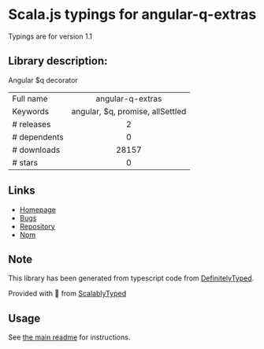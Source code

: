 
# Scala.js typings for angular-q-extras

Typings are for version 1.1

## Library description:
Angular $q decorator

|                    |                 |
| ------------------ | :-------------: |
| Full name          | angular-q-extras |
| Keywords           | angular, $q, promise, allSettled |
| # releases         | 2 |
| # dependents       | 0 |
| # downloads        | 28157 |
| # stars            | 0 |

## Links
- [Homepage](https://github.com/niqdev/angular-q-extras#readme)
- [Bugs](https://github.com/niqdev/angular-q-extras/issues)
- [Repository](https://github.com/niqdev/angular-q-extras)
- [Npm](https://www.npmjs.com/package/angular-q-extras)
    


## Note
This library has been generated from typescript code from [DefinitelyTyped](https://definitelytyped.org).

Provided with :purple_heart: from [ScalablyTyped](https://github.com/oyvindberg/ScalablyTyped)

## Usage
See [the main readme](../../readme.md) for instructions.


